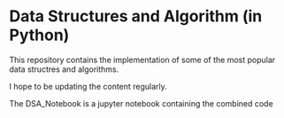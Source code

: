 # Data Structures and Algorithm (in Python)
This repository contains the implementation of some of the most popular data structres and algorithms.

I hope to be updating the content regularly.

The DSA_Notebook is a jupyter notebook containing the combined code